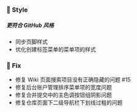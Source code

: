 ### 🌈 Style

##### 更符合 GitHub 风格

- 同步页脚样式
- 优化创建标签菜单的菜单项的样式

### 🐞 Fix

- 修复 Wiki 页面搜索项目没有正确隐藏的问题 #15
- 修复后台账户管理排序菜单项的宽度问题
- 修复合并提交中的主色调按钮组阴影问题
- 修复仓库页面下二级导航栏下划线过粗的问题